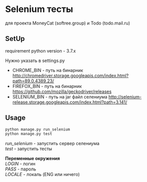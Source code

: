 # Selenium тесты
для проекта MoneyCat (softree.group) и Todo (todo.mail.ru)

## SetUp
requirement python version - 3.7.x  

Нужно указать в settings.py  
- CHROME_BIN - путь на бинарник http://chromedriver.storage.googleapis.com/index.html?path=89.0.4389.23/
- FIREFOX_BIN - путь на бинарник https://github.com/mozilla/geckodriver/releases
- SELENIUM_BIN - путь на jar файл селениума http://selenium-release.storage.googleapis.com/index.html?path=3.141/

## Usage
```bash
python manage.py run_selenium
python manage.py test
```

*run_selenium* - запустить сервер селениума  
*test* - запустить тесты  

**Переменные окружения**  
*LOGIN* - логин  
*PASS* - пароль  
*LOCALE* - локаль (ENG или ничего)
